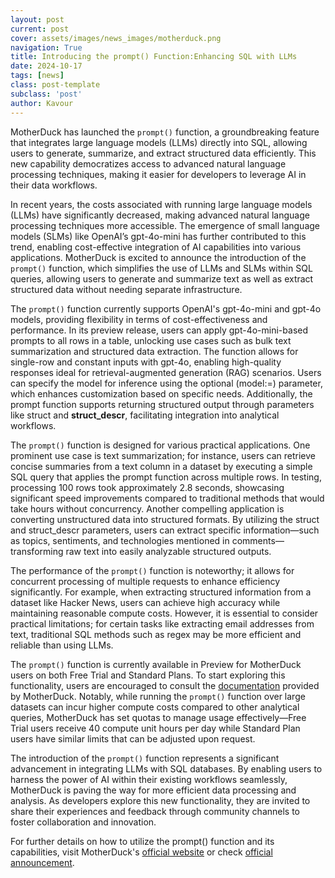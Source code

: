 ```yaml
---
layout: post
current: post
cover: assets/images/news_images/motherduck.png
navigation: True
title: Introducing the prompt() Function:Enhancing SQL with LLMs
date: 2024-10-17
tags: [news]
class: post-template
subclass: 'post'
author: Kavour
---
```


<p>MotherDuck has launched the <code>prompt()</code> function, a groundbreaking feature that integrates large language models (LLMs) directly into SQL, allowing users to generate, summarize, and extract structured data efficiently. This new capability democratizes access to advanced natural language processing techniques, making it easier for developers to leverage AI in their data workflows.</p>

<p>In recent years, the costs associated with running large language models (LLMs) have significantly decreased, making advanced natural language processing techniques more accessible. The emergence of small language models (SLMs) like OpenAI’s gpt-4o-mini has further contributed to this trend, enabling cost-effective integration of AI capabilities into various applications. MotherDuck is excited to announce the introduction of the <code>prompt()</code> function, which simplifies the use of LLMs and SLMs within SQL queries, allowing users to generate and summarize text as well as extract structured data without needing separate infrastructure.</p>

<p>The <code>prompt()</code> function currently supports OpenAI's gpt-4o-mini and gpt-4o models, providing flexibility in terms of cost-effectiveness and performance. In its preview release, users can apply gpt-4o-mini-based prompts to all rows in a table, unlocking use cases such as bulk text summarization and structured data extraction. The function allows for single-row and constant inputs with gpt-4o, enabling high-quality responses ideal for retrieval-augmented generation (RAG) scenarios. Users can specify the model for inference using the optional (model:=) parameter, which enhances customization based on specific needs. Additionally, the prompt function supports returning structured output through parameters like <stron g>struct</strong> and <strong>struct_descr</strong>, facilitating integration into analytical workflows.</p>

<p>The <code>prompt()</code> function is designed for various practical applications. One prominent use case is text summarization; for instance, users can retrieve concise summaries from a text column in a dataset by executing a simple SQL query that applies the prompt function across multiple rows. In testing, processing 100 rows took approximately 2.8 seconds, showcasing significant speed improvements compared to traditional methods that would take hours without concurrency. Another compelling application is converting unstructured data into structured formats. By utilizing the struct and struct_descr parameters, users can extract specific information—such as topics, sentiments, and technologies mentioned in comments—transforming raw text into easily analyzable structured outputs.</p>

<p>The performance of the <code>prompt()</code> function is noteworthy; it allows for concurrent processing of multiple requests to enhance efficiency significantly. For example, when extracting structured information from a dataset like Hacker News, users can achieve high accuracy while maintaining reasonable compute costs. However, it is essential to consider practical limitations; for certain tasks like extracting email addresses from text, traditional SQL methods such as regex may be more efficient and reliable than using LLMs.</p>

<p>The <code>prompt()</code> function is currently available in Preview for MotherDuck users on both Free Trial and Standard Plans. To start exploring this functionality, users are encouraged to consult the <a href='https://motherduck.com/docs/sql-reference/motherduck-sql-reference/ai-functions/prompt/'>documentation</a> provided by MotherDuck. Notably, while running the <code>prompt()</code> function over large datasets can incur higher compute costs compared to other analytical queries, MotherDuck has set quotas to manage usage effectively—Free Trial users receive 40 compute unit hours per day while Standard Plan users have similar limits that can be adjusted upon request.</p>

<p>The introduction of the <code>prompt()</code> function represents a significant advancement in integrating LLMs with SQL databases. By enabling users to harness the power of AI within their existing workflows seamlessly, MotherDuck is paving the way for more efficient data processing and analysis. As developers explore this new functionality, they are invited to share their experiences and feedback through community channels to foster collaboration and innovation.</p>

<p>For further details on how to utilize the prompt() function and its capabilities, visit MotherDuck's <a href='https://motherduck.com/'>official website</a> or check <a href='https://motherduck.com/blog/sql-llm-prompt-function-gpt-models'>official announcement</a>.</p>